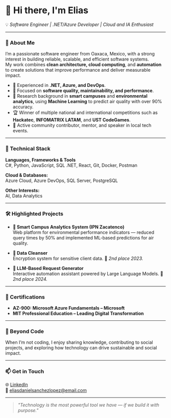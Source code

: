 # 👋 Hi there, I'm **Elias**

💡 *Software Engineer | .NET/Azure Developer | Cloud and IA Enthusiast*

---

### 🚀 About Me
I’m a passionate software engineer from Oaxaca, Mexico, with a strong interest in building reliable, scalable, and efficient software systems.  
My work combines **clean architecture, cloud computing**, and **automation** to create solutions that improve performance and deliver measurable impact.

- 💼 Experienced in **.NET, Azure, and DevOps**.  
- 🧩 Focused on **software quality, maintainability, and performance**.  
- 🔬 Research background in **smart campuses** and **environmental analytics**, using **Machine Learning** to predict air quality with over 90% accuracy.  
- 🏆 Winner of multiple national and international competitions such as **Hackatec**, **INFOMATRIX LATAM**, and **UST CodeGames**.  
- 💬 Active community contributor, mentor, and speaker in local tech events.

---

### 🧠 Technical Stack

**Languages, Frameworks & Tools**  
C#, Python, JavaScript, SQL
.NET, React, Git, Docker, Postman  

**Cloud & Databases:**  
Azure Cloud, Azure DevOps, SQL Server, PostgreSQL  

**Other Interests:**  
AI, Data Analytics

---

### 🛠️ Highlighted Projects

- **🌿 Smart Campus Analytics System (IPN Zacatenco)**  
  Web platform for environmental performance indicators — reduced query times by 50% and implemented ML-based predictions for air quality.

- **🧩 Data Cleanser**  
  Encryption system for sensitive client data. 🥈 *2nd place 2023.*

- **🤖 LLM-Based Request Generator**  
  Interactive automation assistant powered by Large Language Models. 🥈 *2nd place 2024.*

---

### 📜 Certifications

- **AZ-900: Microsoft Azure Fundamentals – Microsoft**  
- **MIT Professional Education – Leading Digital Transformation**

---

### 🌱 Beyond Code
When I’m not coding, I enjoy sharing knowledge, contributing to social projects, and exploring how technology can drive sustainable and social impact.

---

### 📫 Get in Touch

🌐 [LinkedIn](https://www.linkedin.com/in/your-link)  
📧 eliasdanielsanchezlopez@email.com  

---

> *"Technology is the most powerful tool we have — if we build it with purpose."*  
